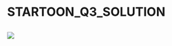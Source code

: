 # STARTOON_Q3_SOLUTION


## [<img src="https://img.shields.io/badge/LIVE CLICK ME-25D366?style=for-the-badge&&logoColor=white"/>](https://startoon-q3-solution.vercel.app/)

